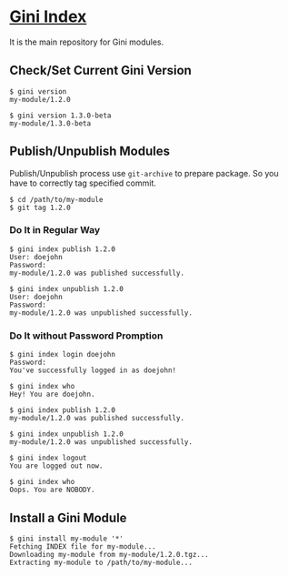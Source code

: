 # [Gini Index](http://gini-index.genee.cn)
It is the main repository for Gini modules.

## Check/Set Current Gini Version
```
$ gini version
my-module/1.2.0

$ gini version 1.3.0-beta
my-module/1.3.0-beta
```
## Publish/Unpublish Modules
Publish/Unpublish process use `git-archive` to prepare package. So you have to correctly tag specified commit.
```
$ cd /path/to/my-module
$ git tag 1.2.0
```
### Do It in Regular Way
```
$ gini index publish 1.2.0
User: doejohn
Password:
my-module/1.2.0 was published successfully.

$ gini index unpublish 1.2.0
User: doejohn
Password:
my-module/1.2.0 was unpublished successfully.
```
### Do It without Password Promption
```
$ gini index login doejohn
Password:
You've successfully logged in as doejohn!

$ gini index who
Hey! You are doejohn.

$ gini index publish 1.2.0
my-module/1.2.0 was published successfully.

$ gini index unpublish 1.2.0
my-module/1.2.0 was unpublished successfully.

$ gini index logout
You are logged out now.

$ gini index who
Oops. You are NOBODY.
```

## Install a Gini Module
```
$ gini install my-module '*'
Fetching INDEX file for my-module...
Downloading my-module from my-module/1.2.0.tgz...
Extracting my-module to /path/to/my-module...
```
